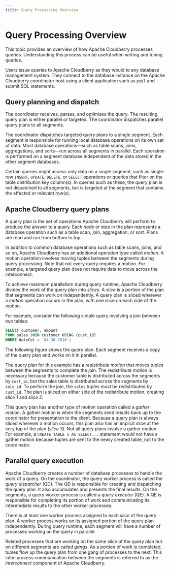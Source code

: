 ```yaml
---
title: Query Processing Overview
---
```


# Query Processing Overview

This topic provides an overview of how Apache Cloudberry processes queries. Understanding this process can be useful when writing and tuning queries.

Users issue queries to Apache Cloudberry as they would to any database management system. They connect to the database instance on the Apache Cloudberry coordinator host using a client application such as `psql` and submit SQL statements.

## Query planning and dispatch

The coordinator receives, parses, and optimizes the query. The resulting query plan is either parallel or targeted. The coordinator dispatches parallel query plans to all segments. 

The coordinator dispatches targeted query plans to a single segment. Each segment is responsible for running local database operations on its own set of data. Most database operations—such as table scans, joins, aggregations, and sorts—run across all segments in parallel. Each operation is performed on a segment database independent of the data stored in the other segment databases.

Certain queries might access only data on a single segment, such as single-row `INSERT`, `UPDATE`, `DELETE`, or `SELECT` operations or queries that filter on the table distribution key column(s). In queries such as these, the query plan is not dispatched to all segments, but is targeted at the segment that contains the affected or relevant row(s).

## Apache Cloudberry query plans

A query plan is the set of operations Apache Cloudberry will perform to produce the answer to a query. Each *node* or step in the plan represents a database operation such as a table scan, join, aggregation, or sort. Plans are read and run from bottom to top.

In addition to common database operations such as table scans, joins, and so on, Apache Cloudberry has an additional operation type called *motion*. A motion operation involves moving tuples between the segments during query processing. Note that not every query requires a motion. For example, a targeted query plan does not require data to move across the interconnect.

To achieve maximum parallelism during query runtime, Apache Cloudberry divides the work of the query plan into *slices*. A slice is a portion of the plan that segments can work on independently. A query plan is sliced wherever a *motion* operation occurs in the plan, with one slice on each side of the motion.

For example, consider the following simple query involving a join between two tables:

```sql
SELECT customer, amount
FROM sales JOIN customer USING (cust_id)
WHERE dateCol = '04-30-2016';
```

The following figure shows the query plan. Each segment receives a copy of the query plan and works on it in parallel.

The query plan for this example has a *redistribute motion* that moves tuples between the segments to complete the join. The redistribute motion is necessary because the customer table is distributed across the segments by `cust_id`, but the sales table is distributed across the segments by `sale_id`. To perform the join, the `sales` tuples must be redistributed by `cust_id`. The plan is sliced on either side of the redistribute motion, creating *slice 1* and *slice 2*.

This query plan has another type of motion operation called a *gather motion*. A gather motion is when the segments send results back up to the coordinator for presentation to the client. Because a query plan is always sliced wherever a motion occurs, this plan also has an implicit slice at the very top of the plan (*slice 3*). Not all query plans involve a gather motion. For example, a `CREATE TABLE x AS SELECT...` statement would not have a gather motion because tuples are sent to the newly created table, not to the coordinator.

## Parallel query execution

Apache Cloudberry creates a number of database processes to handle the work of a query. On the coordinator, the query worker process is called the *query dispatcher* (QD). The QD is responsible for creating and dispatching the query plan. It also accumulates and presents the final results. On the segments, a query worker process is called a *query executor* (QE). A QE is responsible for completing its portion of work and communicating its intermediate results to the other worker processes.

There is at least one worker process assigned to each *slice* of the query plan. A worker process works on its assigned portion of the query plan independently. During query runtime, each segment will have a number of processes working on the query in parallel.

Related processes that are working on the same slice of the query plan but on different segments are called *gangs*. As a portion of work is completed, tuples flow up the query plan from one gang of processes to the next. This inter-process communication between the segments is referred to as the *interconnect* component of Apache Cloudberry.
